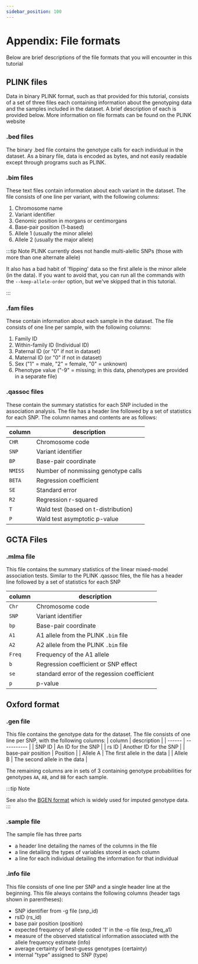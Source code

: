 ```yaml
---
sidebar_position: 100
---
```



# Appendix: File formats

Below are brief descriptions of the file formats that you will encounter in this tutorial

## PLINK files

Data in binary PLINK format, such as that provided for this tutorial, consists of a set of three files each containing information about the genotyping data and the samples included in the dataset. A brief description of each is provided below. More information on file formats can be found on the PLINK website

### .bed files

The binary .bed file contains the genotype calls for each individual in the dataset. As a binary file, data is encoded as bytes, and not easily readable except through programs such as PLINK.

### .bim files
These text files contain information about each variant in the dataset. The file consists of one line per variant, with the following columns:

1. Chromosome name
2. Variant identifier
3. Genomic position in morgans or centimorgans
4. Base-pair position (1-based)
5. Allele 1 (usually the minor allele)
6. Allele 2 (usually the major allele)

:::tip Note
PLINK currently does not handle multi-alellic SNPs (those with more than one alternate allele)

It also has a bad habit of 'flipping' data so the first allele is the minor allele (in the data). If you want to avoid
that, you can run all the commands with the `--keep-allele-order` option, but we've skipped that in this tutorial.

:::

### .fam files
These contain information about each sample in the dataset. The file consists of one line per sample, with the following columns:

1. Family ID
2. Within-family ID (Individual ID)
3. Paternal ID (or "0" if not in dataset)
4. Maternal ID (or "0" if not in dataset)
5. Sex ("1" = male, "2" = female, "0" = unknown)
6. Phenotype value ("-9" = missing; in this data, phenotypes are provided in a separate file)


### .qassoc files

These contain the summary statistics for each SNP included in the association analysis. The file has a header line followed by a set of statistics for each SNP. The column names and contents are as follows:

| column | description |
| ------ | ----------- |
| `CHR` | Chromosome code |
| `SNP` | Variant identifier |
| `BP` | Base-pair coordinate |
| `NMISS` | Number of nonmissing genotype calls |
| `BETA` | Regression coefficient |
| `SE` | Standard error |
| `R2` | Regression r-squared |
| `T` | Wald test (based on t-distribution) |
| `P` | Wald test asymptotic p-value |

## GCTA Files

### .mlma file

This file contains the summary statistics of the linear mixed-model association tests. Similar to the PLINK .qassoc files, the file has a header line followed by a set of statistics for each SNP

| column | description |
| ------ | ----------- |
| `Chr` | Chromosome code |
| `SNP` | Variant identifier |
| `bp` | Base-pair coordinate |
| `A1` | A1 allele from the PLINK `.bim` file |
| `A2` | A2 allele from the PLINK `.bim` file |
| `Freq` | Frequency of the A1 allele |
| `b` | Regression coefficient or SNP effect |
| `se` | standard error of the regession coefficient |
| `p` | p-value |


## Oxford format

### .gen file

This file contains the genotype data for the dataset. The file consists of one line per SNP, with the following columns:
| column | description |
| ------ | ----------- |
| SNP ID | An ID for the SNP |
| rs ID | Another ID for the SNP |
| base-pair position | Position |
| Allele A | The first allele in the data |
| Allele B | The second allele in the data |

The remaining columns are in sets of 3 containing genotype probabilities for genotypes `AA`, `AB`, and `BB` for each sample.

:::tip Note

See also the [BGEN format](https://www.bgenformat.org) which is widely used for imputed genotype data.
:::


### .sample file
The sample file has three parts
* a header line detailing the names of the columns in the file
* a line detailing the types of variables stored in each column
* a line for each individual detailing the information for that individual

### .info file
This file consists of one line per SNP and a single header line at the beginning. This file always contains the following columns (header tags shown in parentheses):

* SNP identifier from -g file (snp_id)
* rsID (rs_id)
* base pair position (position)
* expected frequency of allele coded '1' in the -o file (exp_freq_a1)
* measure of the observed statistical information associated with the allele frequency estimate (info)
* average certainty of best-guess genotypes (certainty)
* internal "type" assigned to SNP (type)
